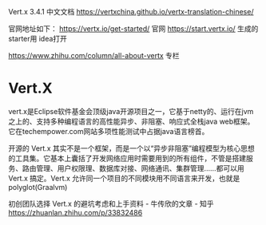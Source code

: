 Vert.x 3.4.1  中文文档 https://vertxchina.github.io/vertx-translation-chinese/ 

官网地址如下： https://vertx.io/get-started/ 官网 https://start.vertx.io/ 生成的starter用 idea打开

https://www.zhihu.com/column/all-about-vertx 专栏

# Vert.X

vert.x是Eclipse软件基金会顶级java开源项目之一，它基于netty的、运行在jvm之上的、支持多种编程语言的高性能异步、非阻塞、响应式全栈java web框架。它在techempower.com网站多项性能测试中占据java语言榜首。



 开源的 Vert.x 其实不是一个框架，而是一个以“异步非阻塞”编程模型为核心思想的工具集。它基本上囊括了开发网络应用时需要用到的所有组件，不管是搭建服务、路由管理、用户权限理、数据库对接、网络通讯、集群管理……都可以用 Vert.x 搞定。Vert.x 允许同一个项目的不同模块用不同语言来开发，也就是 polyglot(Graalvm)
 
初创团队选择 Vert.x 的避坑考虑和上手资料 - 牛传欣的文章 - 知乎
https://zhuanlan.zhihu.com/p/33832486



























